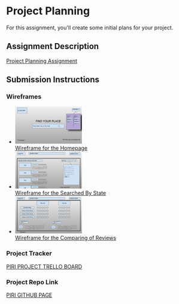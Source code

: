 # Project Planning
For this assignment, you'll create some initial plans for your project.

## Assignment Description
[Project Planning Assignment](https://education.launchcode.org/liftoff/modules/assignments/project-planning)

## Submission Instructions

### Wireframes

<ul>
  <li><img src="wireframe_homepage.png" alt="Wireframe for the Homepage" height=100>
    <br><a href="wireframe_homepage.png">Wireframe for the Homepage</a></li>
  <li><img src="wirefram_searchedbystate.png" alt="Wireframe for the Searched by State" height=100>
    <br><a href="wirefram_searchedbystate.png">Wireframe for the Searched By State</a></li>
  <li><img src="wireframe_reviews.png" alt="Wireframe for the Reviews" height=100>
    <br><a href="wireframe_reviews.png">Wireframe for the Comparing of Reviews</a></li>
 </ul>

### Project Tracker

<a href="https://trello.com/b/rdzXKTzs/liftoff-capstone-project"> PIRI PROJECT TRELLO BOARD</a>

### Project Repo Link

<a href="https://github.com/LaunchCodeLiftoffProjects/Piri">PIRI GITHUB PAGE</a>
